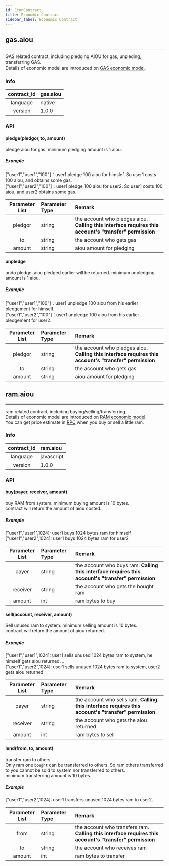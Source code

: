 ```yaml
---
id: EconContract
title: Economic Contract
sidebar_label: Economic Contract
---
```


## gas.aiou
---

GAS related contract, including pledging AIOU for gas, unpleding, transferring GAS.      
Details of economic model are introduced on [GAS economic model](2-intro-of-aiou/Economic-model.md#gas奖励)。

### Info
| contract_id | gas.aiou |
| :----: | :------ |
| language | native |
| version | 1.0.0 |

### API

#### pledge(pledgor, to, amount)
pledge aiou for gas. minimum pledging amount is 1 aiou.      
##### Example
\["user1","user1","100"\]：user1 pledge 100 aiou for himslef. So user1 costs 100 aiou, and obtains some gas.   
\["user1","user2","100"\]：user1 pledge 100 aiou for user2. So user1 costs 100 aiou, and user2 obtains some gas.

| Parameter List | Parameter Type | Remark |
| :----: | :------ |:------ |
| pledgor | string | the account who pledges aiou. **Calling this interface requires this account's "transfer" permission**|
| to | string | the account who gets gas |
| amount | string | aiou amount for pledging |

#### unpledge
undo pledge. aiou pledged earlier will be returned. minimum unpledging amount is 1 aiou.        
##### Example
\["user1","user1","100"\]：user1 unpledge 100 aiou from his earlier pledgement for himself.   
\["user1","user2","100"\]：user1 unpledge 100 aiou from his earlier pledgement for user2.

| Parameter List | Parameter Type | Remark |
| :----: | :------ |:------ |
| pledgor | string | the account who pledges aiou. **Calling this interface requires this account's "transfer" permission**|
| to | string | the account who gets gas |
| amount | string | aiou amount for pledging |


## ram.aiou
---
ram related contract, including buying/selling/transferring.    
Details of economic model are introduced on [RAM economic model](2-intro-of-aiou/Economic-model.md#resources).  
You can get price estimate in [RPC](6-reference/API.md#getraminfo) when you buy or sell a little ram. 

### Info
| contract_id | ram.aiou |
| :----: | :------ |
| language | javascript |
| version | 1.0.0 |

### API

#### buy(payer, receiver, amount)
buy RAM from system. minimum buying amount is 10 bytes.        
contract will return the amount of aiou costed.  
##### Example
\["user1","user1",1024\]:  user1 buys 1024 bytes ram for himself   
\["user1","user2",1024\]:  user1 buys 1024 bytes ram for user2   

| Parameter List | Parameter Type | Remark |
| :----: | :------ |:------ |
| payer | string | the account who buys ram. **Calling this interface requires this account's "transfer" permission** |
| receiver | string |the account who gets the bought ram|
| amount | int | ram bytes to buy |

#### sell(account, receiver, amount)
Sell unused ram to system. minimum selling amount is 10 bytes.   
contract will return the amount of aiou returned.
##### Example
\["user1","user1",1024\]:  user1 sells unused 1024 bytes ram to system, he himself gets aiou returned.
。  
\["user1","user2",1024\]:  user1 sells unused 1024 bytes ram to system, user2 gets aiou returned.

| Parameter List | Parameter Type | Remark |
| :----: | :------ |:------ |
| payer | string | the account who sells ram. **Calling this interface requires this account's "transfer" permission** |
| receiver | string |the account who gets the aiou returned|
| amount | int | ram bytes to sell |

#### lend(from, to, amount)
transfer ram to others.      
Only ram one `bought` can be transferred to others. So ram others transferred to you cannot be sold to system nor transferred to others.      
minimum transferring amount is 10 bytes.   
##### Example
\["user1","user2",1024\]: user1 transfers unused 1024 bytes ram to user2.

| Parameter List | Parameter Type | Remark |
| :----: | :------ |:------ |
| from | string | the account who transfers ram. **Calling this interface requires this account's "transfer" permission**|
| to | string | the account who receives ram |
| amount | int | ram bytes to transfer |